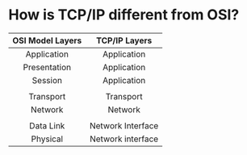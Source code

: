 # How is TCP/IP different from OSI?


| OSI Model Layers | TCP/IP Layers |
|:-----:|:-----:|
| Application | Application |
| Presentation | Application |
| Session | Application |
          |             |
| Transport | Transport |
| Network | Network |
          |         |
| Data Link | Network Interface |
| Physical | Network interface |

